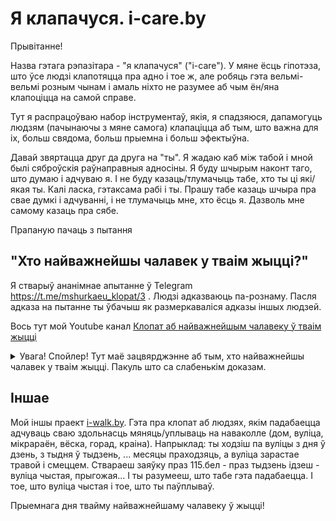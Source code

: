 # Я клапачуся. i-care.by
Прывітанне!

Назва гэтага рэпазітара - "я клапачуся" ("i-care"). У мяне ёсць гіпотэза, што ўсе людзі клапотяцца пра адно і тое ж, але робяць гэта вельмі-вельмі розным чынам і амаль ніхто не разумее аб чым ён/яна клапоціцца на самой справе.

Тут я распрацоўваю набор інструментаў, якія, я спадзяюся, дапамогуць людзям (пачынаючы з мяне самога) клапаціцца аб тым, што важна для іх, больш свядома, больш прыемна і больш эфектыўна.

Давай звяртацца друг да друга на "ты". Я жадаю каб між табой і мной былі сяброўскія раўнаправныя адносіны. Я буду шчырым наконт таго, што думаю і адчуваю я. І не буду казаць/тлумачыць табе, хто ты ці які/якая ты. Калі ласка, гэтаксама рабі і ты. Прашу табе казаць шчыра пра свае думкі і адчуванні, і не тлумачыць мне, хто ёсць я. Дазволь мне самому казаць пра сябе.

Прапаную пачаць з пытання

## "Хто найважнейшы чалавек у тваім жыцці?"
Я стварыў ананімнае апытанне ў Telegram https://t.me/mshurkaeu_klopat/3 . Людзі адказваюць па-рознаму. Пасля адказа на пытанне ты ўбачыш як размеркаваліся адказы іншых людзей.

Вось тут мой Youtube канал [Клопат аб найважнейшым чалавеку ў тваім жыцці](https://www.youtube.com/channel/UCDVmfJuYxY6MAfO3KlpYv5A)

<details>
  <summary>Увага! Спойлер! Тут маё зацвярджэнне аб тым, хто найважнейшы чалавек у тваім жыцці. Пакуль што са слабенькім доказам.</summary>

  ### Азначэнні

  Прыметнік "**важны**" азначае "які мае асаблівае значэнне, значны."
  
  "**Найважнейшы**" - вышэйшая ступень параўнання ад прыметніка "важны". Гэты прыметнік азначае, што няма нічога/нікога з больш высокай ступенню важнасці.
  
  Звяртаю тваю ўвагу, што слова "важны" не мае дачынення да "добры", "дрэнны" і да "лепшы", "горшы". Напрыклад, можа здарыцца як добрая так и дрэнная, але ўсё адно важная падзея.
  Таму, "найважнейшы" пра чалавека не азначае, што гэты чалавек нечым лепшы за астатніх.
  
  Я сцвярджаю, што
  ### Для любога чалавека найважнешы чалавек у яго жыцці - гэта ён сам/яна сама.
  
  ### Доказ
  Кожны чалавек атрымоўвае інфармацыю са знешняга света праз свае органы пачуццяў, атрымоўвае фізічнае і псіхалагічнае ўздзеянне ад іншых людзей і з'яў.
  На выснове ўсёй атрыманай інфармацыі чалавек прымае сваё рашэнне што рабіць далей. Ніхто іншы не мае доступу да ўсёй паўнаты гэтай інфармацыі.
  Ніхто акрамя чалавека не адчувае наколькі моцна казыча ў носе, ніхто акрамя чалавека не адчувае, што адбываецца ў яго пачуццях і думках, калі побач прайшоў нейкі
  другі чалавек. І г.д... Таму, няма другога чалавека, які мае настолькі ўсеаб'емны ўплыў на яго. І таму ён/яна і ёсць найважнейшы чалавек у сваім жыцці.
</details>


## Іншае

Мой іншы праект [i-walk.by](https://github.com/mshurkaeu-public/i-walk.by). Гэта пра клопат аб людзях, якім падабаецца адчуваць сваю здольнасць мяняць/уплываць на наваколле
(дом, вуліца, мікрараён, вёска, горад, краіна). Напрыклад: ты ходзіш па вуліцы з дня ў дзень, з тыдня ў тыдзень, ... месяцы праходзяць, а вуліца зарастае травой і смеццем. Ствараеш заяўку
праз 115.бел - праз тыдзень ідзеш - вуліца чыстая, прыгожая... І ты разумееш, што табе гэта падабаецца. І тое, што вуліца чыстая і тое, што ты паўплываў.

Прыемнага дня твайму найважнейшаму чалавеку ў жыцці!
